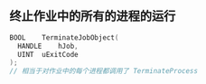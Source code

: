 ## 终止作业中的所有的进程的运行

```c++
BOOL	TerminateJobObject(
  HANDLE	hJob,
  UINT	uExitCode
);
// 相当于对作业中的每个进程都调用了 TerminateProcess
```